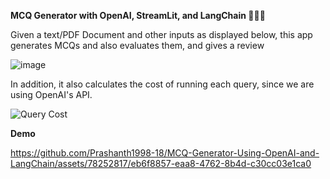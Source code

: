 **MCQ Generator with OpenAI, StreamLit, and LangChain 🦜⛓️‍💥**

Given a text/PDF Document and other inputs as displayed below, this app generates MCQs and also evaluates them, and gives a review


![image](https://github.com/Prashanth1998-18/mcqgen/assets/78252817/77823f74-054a-49b8-9378-d5a9f1fdae13)

In addition, it also calculates the cost of running each query, since we are using OpenAI's API.

![Query Cost](https://github.com/Prashanth1998-18/mcqgen/assets/78252817/1f9192b9-3d42-42c0-98d5-7c40bf6343af)

**Demo** 

https://github.com/Prashanth1998-18/MCQ-Generator-Using-OpenAI-and-LangChain/assets/78252817/eb6f8857-eaa8-4762-8b4d-c30cc03e1ca0


